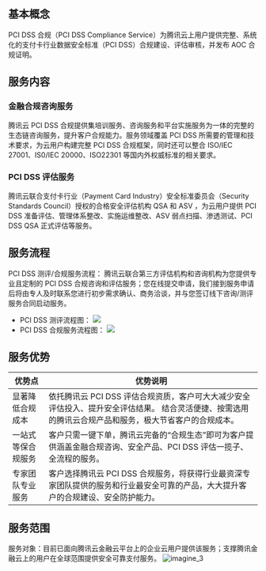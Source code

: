 ## 基本概念
PCI DSS 合规（PCI DSS Compliance Service）为腾讯云上用户提供完整、系统化的支付卡行业数据安全标准（PCI DSS）合规建设、评估审核，并发布 AOC 合规证明。

## 服务内容
### 金融合规咨询服务
腾讯云 PCI DSS 合规提供集培训服务、咨询服务和平台实施服务为一体的完整的生态链咨询服务，提升客户合规能力。服务领域覆盖 PCI DSS 所需要的管理和技术要求，为云用户构建完整 PCI DSS 合规框架，同时还可以整合 ISO/IEC 27001、IS0/IEC 20000、ISO22301 等国内外权威标准的相关要求。

### PCI DSS 评估服务
腾讯云联合支付卡行业（Payment Card Industry）安全标准委员会（Security Standards Council）授权的合格安全评估机构 QSA 和 ASV ，为云用户提供 PCI DSS 准备评估、管理体系整改、实施运维整改、ASV 弱点扫描、渗透测试、PCI DSS QSA 正式评估等服务。

## 服务流程
PCI DSS 测评/合规服务流程：
腾讯云联合第三方评估机构和咨询机构为您提供专业且定制的 PCI DSS 合规咨询和评估服务；您在线提交申请，我们接到服务申请后将由专人及时联系您进行初步需求确认、商务洽谈，并与您签订线下咨询/测评服务合同启动服务。   
- PCI DSS 测评流程图：
![](https://main.qcloudimg.com/raw/10dfc11c55e62da1267a144cc068f41f.png)
- PCI DSS 合规服务流程图：
![](https://main.qcloudimg.com/raw/f5511fdd12910ad09e0f52f8df0b7da7.png)
## 服务优势

| 优势点 | 优势说明 |
|---------|---------|
| 显著降低合规成本 | 依托腾讯云 PCI DSS 评估合规资质，客户可大大减少安全评估投入、提升安全评估结果。 结合灵活便捷、按需选用的腾讯云合规产品和服务，极大节省客户的合规成本。 | 
| 一站式等保合规服务 | 客户只需一键下单，腾讯云完备的“合规生态”即可为客户提供涵盖金融合规咨询、安全产品、PCI DSS 评估一揽子、全流程的服务。 | 
| 专家团队专业服务 | 客户选择腾讯云 PCI DSS 合规服务，将获得行业最资深专家团队提供的服务和行业最安全可靠的产品，大大提升客户的合规建设、安全防护能力。 | 


## 服务范围
服务对象：目前已面向腾讯云金融云平台上的企业云用户提供该服务；支撑腾讯金融云上的用户在全球范围提供安全可靠支付服务。
![imagine_3](https://mc.qcloudimg.com/static/img/ebe8fcb9b830570638706a5fa2dc17de/image.png)
